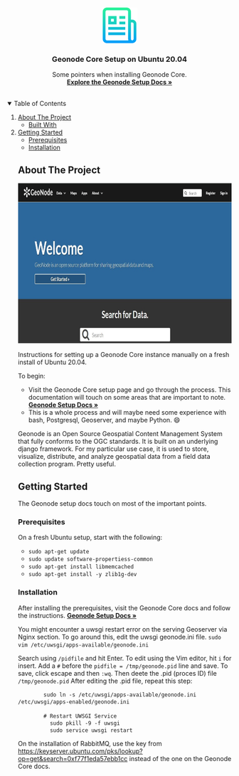 <!--
*** Thanks for checking out the Best-README-Template. If you have a suggestion
*** that would make this better, please fork the repo and create a pull request
*** or simply open an issue with the tag "enhancement".
*** Thanks again! Now go create something AMAZING! :D
-->



<!-- PROJECT SHIELDS -->
<!--
*** I'm using markdown "reference style" links for readability.
*** Reference links are enclosed in brackets [ ] instead of parentheses ( ).
*** See the bottom of this document for the declaration of the reference variables
*** for contributors-url, forks-url, etc. This is an optional, concise syntax you may use.
*** https://www.markdownguide.org/basic-syntax/#reference-style-links
-->
<!--[![Contributors][contributors-shield]][contributors-url]
[![Forks][forks-shield]][forks-url]
[![Stargazers][stars-shield]][stars-url]
[![Issues][issues-shield]][issues-url]
[![MIT License][license-shield]][license-url]
[![LinkedIn][linkedin-shield]][linkedin-url]



<!-- PROJECT LOGO -->
<br />
<p align="center">
  <a href="https://github.com/othneildrew/Best-README-Template">
    <img src="images/logo.png" alt="Logo" width="80" height="80">
  </a>

  <h3 align="center">Geonode Core Setup on Ubuntu 20.04</h3>

  <p align="center">
    Some pointers when installing Geonode Core.
    <br />
    <a href="https://docs.geonode.org/en/master/install/advanced/core/index.html"><strong>Explore the Geonode Setup Docs »</strong></a>
    <br />
    <br />
    <!--<a href="https://github.com/othneildrew/Best-README-Template">View Demo</a>
    ·
   <!-- <a href="https://github.com/othneildrew/Best-README-Template/issues">Report Bug</a>
    ·
    <a href="https://github.com/othneildrew/Best-README-Template/issues">Request Feature</a>
  </p>
</p>



<!-- TABLE OF CONTENTS -->
<details open="open">
  <summary>Table of Contents</summary>
  <ol>
    <li>
      <a href="#about-the-project">About The Project</a>
      <ul>
        <li><a href="#built-with">Built With</a></li>
      </ul>
    </li>
    <li>
      <a href="#getting-started">Getting Started</a>
      <ul>
        <li><a href="#prerequisites">Prerequisites</a></li>
        <li><a href="#installation">Installation</a></li>
      </ul>
    </li>
    <!--<li><a href="#usage">Usage</a></li>
    <li><a href="#roadmap">Roadmap</a></li>
    <li><a href="#contributing">Contributing</a></li>
    <li><a href="#license">License</a></li>
    <li><a href="#contact">Contact</a></li>
    <li><a href="#acknowledgements">Acknowledgements</a></li>
  </ol>
</details>



<!-- ABOUT THE PROJECT -->
## About The Project

[<img src="images/geonode.jpg" alt="Logo" width="720" height="360">](https://geonode.org/)

Instructions for setting up a Geonode Core instance manually on a fresh install of Ubuntu 20.04.

To begin:
* Visit the Geonode Core setup page and go through the process. This documentation will touch on some areas that are important to note.  <a href="https://docs.geonode.org/en/master/install/advanced/core/index.html"><strong>Geonode Setup Docs »</strong></a>
* This is a whole process and will maybe need some experience with bash, Postgresql, Geoserver, and maybe Python. :smile:


Geonode is an Open Source Geospatial Content Management System that fully conforms to the OGC standards. It is built on an underlying django framework. For my particular use case, it is used to store, visualize, distribute, and analyze geospatial data from a field data collection program. Pretty useful.
<!--### Built With

This section should list any major frameworks that you built your project using. Leave any add-ons/plugins for the acknowledgements section. Here are a few examples.
* [Bootstrap](https://getbootstrap.com)
* [JQuery](https://jquery.com)
* [Laravel](https://laravel.com)



<!-- GETTING STARTED -->
## Getting Started

The Geonode setup docs touch on most of the important points. 
### Prerequisites

On a fresh Ubuntu setup, start with the following:
  * ```sudo apt-get update```
  * ```sudo update software-propertiess-common```
  * ```sudo apt-get install libmemcached```
  * ```sudo apt-get install -y zlib1g-dev```

### Installation

After installing the prerequisites, visit the Geonode Core docs and follow the instructions.  <a href="https://docs.geonode.org/en/master/install/advanced/core/index.html"><strong>Geonode Setup Docs »</strong></a>
  
You might encounter a uwsgi restart error on the serving Geoserver via Nginx section. To go around this, edit the uwsgi geonode.ini file. ```sudo vim /etc/uwsgi/apps-available/geonode.ini```
  
Search using ```/pidfile``` and hit Enter.
To edit using the Vim editor, hit `i` for insert. 
Add a `#` before the `pidfile = /tmp/geonode.pid` line and save. To save, click escape and then `:wq`.
Then deete the .pid (proces ID) file `/tmp/geonode.pid`
After editing the .pid file, repeat this step:
  
```# Enable the GeoNode UWSGI config
        sudo ln -s /etc/uwsgi/apps-available/geonode.ini /etc/uwsgi/apps-enabled/geonode.ini

        # Restart UWSGI Service
          sudo pkill -9 -f uwsgi
          sudo service uwsgi restart
  ```

  On the installation of RabbitMQ, use the key from https://keyserver.ubuntu.com/pks/lookup?op=get&search=0xf77f1eda57ebb1cc instead of the one on the Geonode Core docs.

  
  <!-- USAGE EXAMPLES -->
<!--## Usage

Use this space to show useful examples of how a project can be used. Additional screenshots, code examples and demos work well in this space. You may also link to more resources.

_For more examples, please refer to the [Documentation](https://example.com)_



<!-- ROADMAP -->
<!--## Roadmap

See the [open issues](https://github.com/othneildrew/Best-README-Template/issues) for a list of proposed features (and known issues).



<!-- CONTRIBUTING -->
<!--## Contributing

Contributions are what make the open source community such an amazing place to be learn, inspire, and create. Any contributions you make are **greatly appreciated**.

1. Fork the Project
2. Create your Feature Branch (`git checkout -b feature/AmazingFeature`)
3. Commit your Changes (`git commit -m 'Add some AmazingFeature'`)
4. Push to the Branch (`git push origin feature/AmazingFeature`)
5. Open a Pull Request



<!-- LICENSE -->
<!--## License

Distributed under the MIT License. See `LICENSE` for more information.



<!-- CONTACT -->
<!--## Contact

Your Name - [@your_twitter](https://twitter.com/your_username) - email@example.com

Project Link: [https://github.com/your_username/repo_name](https://github.com/your_username/repo_name)



<!-- ACKNOWLEDGEMENTS -->
<!--## Acknowledgements
* [GitHub Emoji Cheat Sheet](https://www.webpagefx.com/tools/emoji-cheat-sheet)
* [Img Shields](https://shields.io)
* [Choose an Open Source License](https://choosealicense.com)
* [GitHub Pages](https://pages.github.com)
* [Animate.css](https://daneden.github.io/animate.css)
* [Loaders.css](https://connoratherton.com/loaders)
* [Slick Carousel](https://kenwheeler.github.io/slick)
* [Smooth Scroll](https://github.com/cferdinandi/smooth-scroll)
* [Sticky Kit](http://leafo.net/sticky-kit)
* [JVectorMap](http://jvectormap.com)
* [Font Awesome](https://fontawesome.com)





<!-- MARKDOWN LINKS & IMAGES -->
<!-- https://www.markdownguide.org/basic-syntax/#reference-style-links -->
<!--[contributors-shield]: https://img.shields.io/github/contributors/othneildrew/Best-README-Template.svg?style=for-the-badge
[contributors-url]: https://github.com/othneildrew/Best-README-Template/graphs/contributors
[forks-shield]: https://img.shields.io/github/forks/othneildrew/Best-README-Template.svg?style=for-the-badge
[forks-url]: https://github.com/othneildrew/Best-README-Template/network/members
[stars-shield]: https://img.shields.io/github/stars/othneildrew/Best-README-Template.svg?style=for-the-badge
[stars-url]: https://github.com/othneildrew/Best-README-Template/stargazers
[issues-shield]: https://img.shields.io/github/issues/othneildrew/Best-README-Template.svg?style=for-the-badge
[issues-url]: https://github.com/othneildrew/Best-README-Template/issues
[license-shield]: https://img.shields.io/github/license/othneildrew/Best-README-Template.svg?style=for-the-badge
[license-url]: https://github.com/othneildrew/Best-README-Template/blob/master/LICENSE.txt
[linkedin-shield]: https://img.shields.io/badge/-LinkedIn-black.svg?style=for-the-badge&logo=linkedin&colorB=555
[linkedin-url]: https://linkedin.com/in/othneildrew
[product-screenshot]: images/screenshot.png
